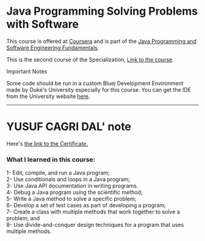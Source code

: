 # Java Programming Solving Problems with Software
This course is offered at <a href="https://www.coursera.org">Coursera</a> and is part of the <a href="https://www.coursera.org/specializations/java-programming">Java Programming and Software Engineering Fundamentals</a>.

This is the second course of the Specialization, <a href="https://www.coursera.org/learn/java-programming">Link to the course</a>.

Important Notes

Some code should be run in a custom Bluej Development Environment made by Duke's University especially for this course. You can get the IDE from the University website <a href="http://www.dukelearntoprogram.com/downloads/bluej.php?course=2">here</a>.

<hr>

# YUSUF CAGRI DAL' note
 Here's <a href="https://www.coursera.org/account/accomplishments/verify/CQ33ZSYLHV8G">the link to the Certificate.</a>

<h3>What I learned in this course:</h3>
1- Edit, compile, and run a Java program;<br/>
2- Use conditionals and loops in a Java program;<br/>
3- Use Java API documentation in writing programs.<br/>
4- Debug a Java program using the scientific method;<br/>
5- Write a Java method to solve a specific problem;<br/>
6- Develop a set of test cases as part of developing a program;<br/>
7- Create a class with multiple methods that work together to solve a problem; and<br/>
8- Use divide-and-conquer design techniques for a program that uses multiple methods.<br/>
